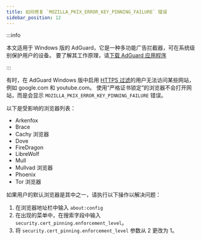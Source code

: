 ```yaml
---
title: 如何修复 `MOZILLA_PKIX_ERROR_KEY_PINNING_FAILURE` 错误
sidebar_position: 12
---
```


:::info

本文适用于 Windows 版的 AdGuard，它是一种多功能广告拦截器，可在系统级别保护用户的设备。 要了解其工作原理，请[下载 AdGuard 应用程序](https://agrd.io/download-kb-adblock)

:::

有时，在 AdGuard Windows 版中启用 [HTTPS 过滤](/general/https-filtering/what-is-https-filtering)的用户无法访问某些网站，例如 google.com 和 youtube.com。 使用“严格证书锁定”的浏览器不会打开网站，而是会显示 `MOZILLA_PKIX_ERROR_KEY_PINNING_FAILURE` 错误。

以下是受影响的浏览器列表：

- Arkenfox
- Brace
- Cachy 浏览器
- Dove
- FireDragon
- LibreWolf
- Mull
- Mullvad 浏览器
- Phoenix
- Tor 浏览器

如果用户的默认浏览器是其中之一，请执行以下操作以解决问题：

1. 在浏览器地址栏中输入 `about:config`
2. 在出现的菜单中，在搜索字段中输入 `security.cert_pinning.enforcement_level`。
3. 将 `security.cert_pinning.enforcement_level` 参数从 2 更改为 1。
